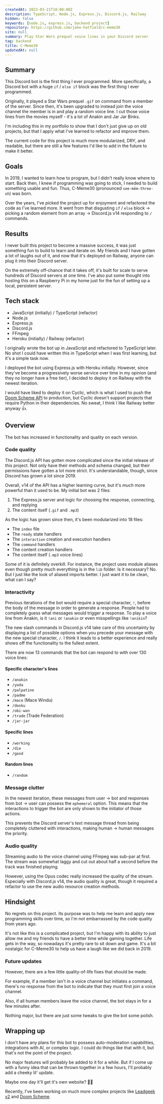 ```yaml
---
createdAt: 2023-03-21T18:00:00Z
description: TypeScript, Node.js, Express.js, Discord.js, Railway
hidden: false
keywords: [node.js, express.js, backend project]
repository: https://github.com/jake-hatfield/c-meme30
site: null
summary: Play Star Wars prequel voice lines in your Discord server
tag: backend
title: C-Meme30
updatedAt: null
---
```


## Summary

This Discord bot is the first thing I ever programmed. More specifically, a Discord bot with a huge `if` / `else if` block was the first thing I ever programmed.

Originally, it played a Star Wars prequel `.gif` on command from a member of the server. Since then, it's been upgraded to instead join the voice channel the member is in and play a random voice line. I cut those voice lines from the movies myself - it's a lot of Anakin and Jar Jar Binks.

I'm including this in my portfolio to show that I don't just give up on old projects, but that I apply what I've learned to refactor and improve them.

The current code for this project is much more modularized, DRY, and readable, but there are still a few features I'd like to add in the future to make it better.

## Goals

In 2019, I wanted to learn how to program, but I didn't really know where to start. Back then, I knew if programming was going to stick, I needed to build something usable and fun. Thus, C-Meme30 (pronounced `see-mēm-three-oh`) was born.

Over the years, I've picked the project up for enjoyment and refactored the code as I've learned more. It went from that disgusting `if` / `else` block → picking a random element from an array → Discord.js v14 responding to `/` commands.

## Results

I never built this project to become a massive success, it was just something fun to build to learn and iterate on. My friends and I have gotten a lot of laughs out of it, and now that it's deployed on Railway, anyone can plug it into their Discord server.

On the extremely off-chance that it takes off, it's built for scale to serve hundreds of Discord servers at one time. I've also put some thought into hosting this on a Raspberry Pi in my home just for the fun of setting up a local, persistent server.

## Tech stack

- JavaScript (initially) / TypeScript (refactor)
- Node.js
- Express.js
- Discord.js
- FFmpeg
- Heroku (initially) / Railway (refactor)

I originally wrote the bot up in JavaScript and refactored to TypeScript later. No shot I could have written this in TypeScript when I was first learning, but it's a simple task now.

I deployed the bot using Express.js with Heroku initially. However, since they've become a progressively worse service over time in my opinion (and they no longer have a free tier), I decided to deploy it on Railway with the newest iteration.

I would have liked to deploy it on Cyclic, which is what I used to push the [Doom Scheme API](./doom-scheme) to production, but Cyclic doesn't support projects that require Python in their dependencies. No sweat, I think I like Railway better anyway 👍.

## Overview

The bot has increased in functionality and quality on each version.

### Code quality

The Discord.js API has gotten more complicated since the initial release of this project. Not only have their methods and schema changed, but their permissions have gotten a lot more strict. It's understandable, though, since Discord has grown a lot since 2019.

Overall, v14 of the API has a higher learning curve, but it's _much_ more powerful than it used to be. My initial bot was 2 files:

1. The Express.js server and logic for choosing the response, connecting, and replying
2. The content itself (`.gif` and `.mp3`)

As the logic has grown since then, it's been modularized into 18 files:

- The `index` file
- The `ready` state handlers
- The `interaction` creation and execution handlers
- The `command` handlers
- The content creation handlers
- The content itself (`.mp3` voice lines)

Some of it is definitely overkill. For instance, the project uses module aliases even though pretty much everything is in the `lib` folder. Is it necessary? No. But I just like the look of aliased imports better. I just want it to be clean, what can I say?

### Interactivity

Previous iterations of the bot would require a special character, `!`, before the body of the message in order to generate a response. People had to completely guess what messages would trigger a response. To play a voice line from Anakin, is it `!ani` or `!anakin` or even misspellings like `!anikin`?

The new slash commands in Discord.js v14 take care of this uncertainty by displaying a list of possible options when you precede your message with the new special character, `/`. I think it leads to a better experience and really shows off the functionality to the fullest extent.

There are now 13 commands that the bot can respond to with over 130 voice lines:

#### Specific character's lines

- `/anakin`
- `/yoda`
- `/palpatine`
- `/padme`
- `/mace` (Mace Windu)
- `/dooku`
- `/obi-won`
- `/trade` (Trade Federation)
- `/jar-jar`

#### Specific lines

- `/working`
- `/die`
- `/good`

#### Random lines

- `/random`

### Message clutter

In the newest iteration, these messages from user → bot and responses from bot → user can possess the `ephemeral` option. This means that the interactions to trigger the bot are only shown to the initiator of those actions.

This prevents the Discord server's text message thread from being completely cluttered with interactions, making human → human messages the priority.

### Audio quality

Streaming audio to the voice channel using FFmpeg was sub-par at first. The stream was somewhat laggy and cut out about half a second before the track was finished playing.

However, using the Opus codec really increased the quality of the stream. Especially with Discord.js v14, the audio quality is great, though it required a refactor to use the new audio resource creation methods.

## Hindsight

No regrets on this project. Its purpose was to help me learn and apply new programming skills over time, so I'm not embarrassed by the code quality from years ago.

It's not like this is a complicated project, but I'm happy with its ability to just allow me and my friends to have a better time while gaming together. Life gets in the way, so nowadays it's pretty rare to sit down and game. It's a bit nostalgic for C-Meme30 to help us have a laugh like we did back in 2019.

### Future updates

However, there are a few little quality-of-life fixes that should be made.

For example, if a member isn't in a voice channel but initiates a command, there's no response from the bot to indicate that they must first join a voice channel.

Also, if all human members leave the voice channel, the bot stays in for a few minutes after.

Nothing major, but there are just some tweaks to give the bot some polish.

## Wrapping up

I don't have any plans for this bot to possess auto-moderation capabilities, integrations with AI, or complex logic. I could do things like that with it, but that's not the point of the project.

No major features will probably be added to it for a while. But if I come up with a funny idea that can be thrown together in a few hours, I'll probably add a cheeky lil' update.

Maybe one day it'll get it's own website? 🤷‍♂️

Recently, I've been working on much more complex projects like [Leadgeek v2](./leadgeek-v2) and [Doom Scheme](./doom-scheme).
